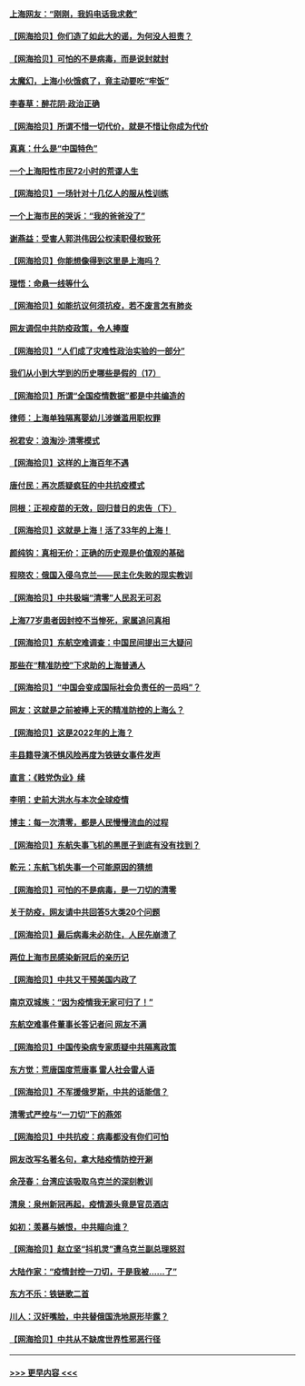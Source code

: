 #### [上海网友：“刚刚，我妈电话我求救”](../pages/nsc993/n13710629.md?t=04132154) 
#### [【网海拾贝】你们造了如此大的谣，为何没人担责？](../pages/nsc993/n13710606.md?t=04132154) 
#### [【网海拾贝】可怕的不是病毒，而是说封就封](../pages/nsc993/n13709731.md?t=04132154) 
#### [太魔幻，上海小伙饿疯了，竟主动要吃“牢饭”](../pages/nsc993/n13709700.md?t=04132154) 
#### [李春草：醉花阴·政治正确](../pages/nsc993/n13709048.md?t=04132154) 
#### [【网海拾贝】所谓不惜一切代价，就是不惜让你成为代价](../pages/nsc993/n13708201.md?t=04132154) 
#### [真真：什么是“中国特色”](../pages/nsc993/n13708141.md?t=04132154) 
#### [一个上海阳性市民72小时的荒谬人生](../pages/nsc993/n13706620.md?t=04132154) 
#### [【网海拾贝】一场针对十几亿人的服从性训练](../pages/nsc993/n13706555.md?t=04132154) 
#### [一个上海市民的哭诉：“我的爸爸没了”](../pages/nsc993/n13706497.md?t=04132154) 
#### [谢燕益：受害人郭洪伟因公权渎职侵权致死](../pages/nsc993/n13706184.md?t=04132154) 
#### [【网海拾贝】你能想像得到这里是上海吗？](../pages/nsc993/n13704442.md?t=04132154) 
#### [理悟：命悬一线等什么](../pages/nsc993/n13703131.md?t=04132154) 
#### [【网海拾贝】如能抗议何须抗疫，若不废言怎有肺炎](../pages/nsc993/n13701767.md?t=04132154) 
#### [网友调侃中共防疫政策，令人捧腹](../pages/nsc993/n13701561.md?t=04132154) 
#### [【网海拾贝】“人们成了灾难性政治实验的一部分”](../pages/nsc993/n13698988.md?t=04132154) 
#### [我们从小到大学到的历史哪些是假的（17）](../pages/nsc993/n13698883.md?t=04132154) 
#### [【网海拾贝】所谓“全国疫情数据”都是中共编造的](../pages/nsc993/n13694674.md?t=04132154) 
#### [律师：上海单独隔离婴幼儿涉嫌滥用职权罪](../pages/nsc993/n13694627.md?t=04132154) 
#### [祝君安：浪淘沙·清零模式](../pages/nsc993/n13694452.md?t=04132154) 
#### [【网海拾贝】这样的上海百年不遇](../pages/nsc993/n13692603.md?t=04132154) 
#### [唐付民：再次质疑疯狂的中共抗疫模式](../pages/nsc993/n13691971.md?t=04132154) 
#### [同根：正视疫苗的无效，回归昔日的忠告（下）](../pages/nsc993/n13688756.md?t=04132154) 
#### [【网海拾贝】这就是上海！活了33年的上海！](../pages/nsc993/n13688654.md?t=04132154) 
#### [颜纯钩：真相无价：正确的历史观是价值观的基础](../pages/nsc993/n13688555.md?t=04132154) 
#### [程晓农：俄国入侵乌克兰——民主化失败的现实教训](../pages/nsc993/n13686006.md?t=04132154) 
#### [【网海拾贝】中共极端“清零”人民忍无可忍](../pages/nsc993/n13685914.md?t=04132154) 
#### [上海77岁患者因封控不当惨死，家属追问真相](../pages/nsc993/n13685891.md?t=04132154) 
#### [【网海拾贝】东航空难调查：中国民间提出三大疑问](../pages/nsc993/n13683137.md?t=04132154) 
#### [那些在“精准防控”下求助的上海普通人](../pages/nsc993/n13683088.md?t=04132154) 
#### [【网海拾贝】“中国会变成国际社会负责任的一员吗”？](../pages/nsc993/n13680707.md?t=04132154) 
#### [网友：这就是之前被捧上天的精准防控的上海么？](../pages/nsc993/n13680287.md?t=04132154) 
#### [【网海拾贝】这是2022年的上海？](../pages/nsc993/n13678253.md?t=04132154) 
#### [丰县籍导演不惧风险再度为铁链女事件发声](../pages/nsc993/n13678215.md?t=04132154) 
#### [直言：《贱党伪业》续](../pages/nsc993/n13678056.md?t=04132154) 
#### [李明：史前大洪水与本次全球疫情](../pages/nsc993/n13677332.md?t=04132154) 
#### [博主：每一次清零，都是人民慢慢流血的过程](../pages/nsc993/n13676078.md?t=04132154) 
#### [【网海拾贝】东航失事飞机的黑匣子到底有没有找到？](../pages/nsc993/n13676034.md?t=04132154) 
#### [乾元：东航飞机失事一个可能原因的猜想](../pages/nsc993/n13675834.md?t=04132154) 
#### [【网海拾贝】可怕的不是病毒，是一刀切的清零](../pages/nsc993/n13674403.md?t=04132154) 
#### [关于防疫，网友请中共回答5大类20个问题](../pages/nsc993/n13674318.md?t=04132154) 
#### [【网海拾贝】最后病毒未必防住，人民先崩溃了](../pages/nsc993/n13672307.md?t=04132154) 
#### [两位上海市民感染新冠后的亲历记](../pages/nsc993/n13672217.md?t=04132154) 
#### [【网海拾贝】中共又干预美国内政了](../pages/nsc993/n13669564.md?t=04132154) 
#### [南京双城族：“因为疫情我无家可归了！”](../pages/nsc993/n13669511.md?t=04132154) 
#### [东航空难事件董事长答记者问 网友不满](../pages/nsc993/n13669436.md?t=04132154) 
#### [【网海拾贝】中国传染病专家质疑中共隔离政策](../pages/nsc993/n13667190.md?t=04132154) 
#### [东方觉：荒唐国度荒唐事 雷人社会雷人语](../pages/nsc993/n13666926.md?t=04132154) 
#### [【网海拾贝】不军援俄罗斯，中共的话能信？](../pages/nsc993/n13664594.md?t=04132154) 
#### [清零式严控与“一刀切”下的燕郊](../pages/nsc993/n13664450.md?t=04132154) 
#### [【网海拾贝】中共抗疫：病毒都没有你们可怕](../pages/nsc993/n13662063.md?t=04132154) 
#### [网友改写名著名句，拿大陆疫情防控开涮](../pages/nsc993/n13661999.md?t=04132154) 
#### [余茂春：台湾应该吸取乌克兰的深刻教训](../pages/nsc993/n13661829.md?t=04132154) 
#### [清泉：泉州新冠再起，疫情源头竟是官员酒店](../pages/nsc993/n13660898.md?t=04132154) 
#### [如初：羡慕与嫉恨，中共瞄向谁？](../pages/nsc993/n13660773.md?t=04132154) 
#### [【网海拾贝】赵立坚“抖机灵”遭乌克兰副总理怒怼](../pages/nsc993/n13659660.md?t=04132154) 
#### [大陆作家：“疫情封控一刀切，于是我被……了”](../pages/nsc993/n13659323.md?t=04132154) 
#### [东方不乐：铁链歌二首](../pages/nsc993/n13659123.md?t=04132154) 
#### [川人：汉奸嘴脸，中共替俄国洗地原形毕露？](../pages/nsc993/n13657995.md?t=04132154) 
#### [【网海拾贝】中共从不缺席世界性邪恶行径](../pages/nsc993/n13657799.md?t=04132154) 

----
#### [ >>> 更早内容 <<< ](../indexes/nsc993-earlier.md)
